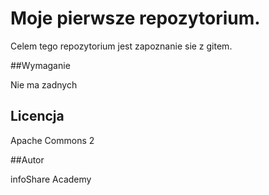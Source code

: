# Moje pierwsze repozytorium.

Celem tego repozytorium jest 
zapoznanie sie z gitem.

##Wymaganie

Nie ma zadnych
## Licencja

Apache Commons 2

##Autor

infoShare Academy